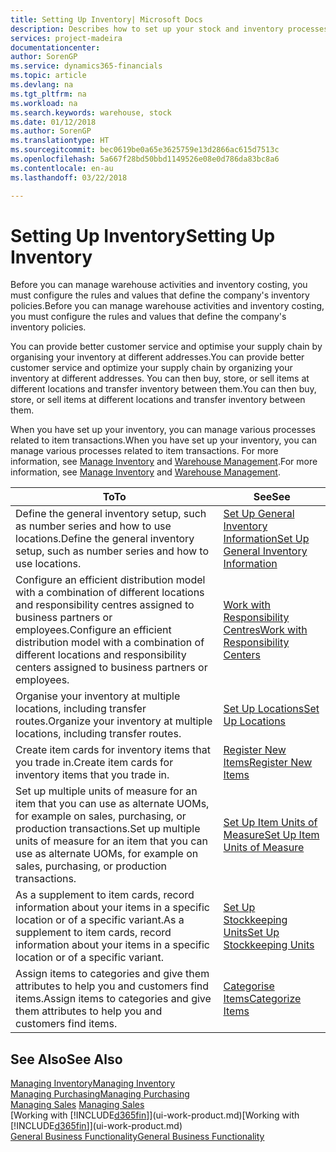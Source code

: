 ```yaml
---
title: Setting Up Inventory| Microsoft Docs
description: Describes how to set up your stock and inventory processes, including transfer routes and locations, such as warehouses.
services: project-madeira
documentationcenter: 
author: SorenGP
ms.service: dynamics365-financials
ms.topic: article
ms.devlang: na
ms.tgt_pltfrm: na
ms.workload: na
ms.search.keywords: warehouse, stock
ms.date: 01/12/2018
ms.author: SorenGP
ms.translationtype: HT
ms.sourcegitcommit: bec0619be0a65e3625759e13d2866ac615d7513c
ms.openlocfilehash: 5a667f28bd50bbd1149526e08e0d786da83bc8a6
ms.contentlocale: en-au
ms.lasthandoff: 03/22/2018

---
```

# <a name="setting-up-inventory"></a><span data-ttu-id="c37bd-103">Setting Up Inventory</span><span class="sxs-lookup"><span data-stu-id="c37bd-103">Setting Up Inventory</span></span>
<span data-ttu-id="c37bd-104">Before you can manage warehouse activities and inventory costing, you must configure the rules and values that define the company's inventory policies.</span><span class="sxs-lookup"><span data-stu-id="c37bd-104">Before you can manage warehouse activities and inventory costing, you must configure the rules and values that define the company's inventory policies.</span></span>

<span data-ttu-id="c37bd-105">You can provide better customer service and optimise your supply chain by organising your inventory at different addresses.</span><span class="sxs-lookup"><span data-stu-id="c37bd-105">You can provide better customer service and optimize your supply chain by organizing your inventory at different addresses.</span></span> <span data-ttu-id="c37bd-106">You can then buy, store, or sell items at different locations and transfer inventory between them.</span><span class="sxs-lookup"><span data-stu-id="c37bd-106">You can then buy, store, or sell items at different locations and transfer inventory between them.</span></span>

<span data-ttu-id="c37bd-107">When you have set up your inventory, you can manage various processes related to item transactions.</span><span class="sxs-lookup"><span data-stu-id="c37bd-107">When you have set up your inventory, you can manage various processes related to item transactions.</span></span> <span data-ttu-id="c37bd-108">For more information, see [Manage Inventory](inventory-manage-inventory.md) and [Warehouse Management](warehouse-manage-warehouse.md).</span><span class="sxs-lookup"><span data-stu-id="c37bd-108">For more information, see [Manage Inventory](inventory-manage-inventory.md) and [Warehouse Management](warehouse-manage-warehouse.md).</span></span>

| <span data-ttu-id="c37bd-109">To</span><span class="sxs-lookup"><span data-stu-id="c37bd-109">To</span></span> | <span data-ttu-id="c37bd-110">See</span><span class="sxs-lookup"><span data-stu-id="c37bd-110">See</span></span> |
| --- | --- |
| <span data-ttu-id="c37bd-111">Define the general inventory setup, such as number series and how to use locations.</span><span class="sxs-lookup"><span data-stu-id="c37bd-111">Define the general inventory setup, such as number series and how to use locations.</span></span> |[<span data-ttu-id="c37bd-112">Set Up General Inventory Information</span><span class="sxs-lookup"><span data-stu-id="c37bd-112">Set Up General Inventory Information</span></span>](inventory-how-setup-general.md) |
|<span data-ttu-id="c37bd-113">Configure an efficient distribution model with a combination of different locations and responsibility centres assigned to business partners or employees.</span><span class="sxs-lookup"><span data-stu-id="c37bd-113">Configure an efficient distribution model with a combination of different locations and responsibility centers assigned to business partners or employees.</span></span>|[<span data-ttu-id="c37bd-114">Work with Responsibility Centres</span><span class="sxs-lookup"><span data-stu-id="c37bd-114">Work with Responsibility Centers</span></span>](inventory-responsibility-centers.md)|
| <span data-ttu-id="c37bd-115">Organise your inventory at multiple locations, including transfer routes.</span><span class="sxs-lookup"><span data-stu-id="c37bd-115">Organize your inventory at multiple locations, including transfer routes.</span></span> |[<span data-ttu-id="c37bd-116">Set Up Locations</span><span class="sxs-lookup"><span data-stu-id="c37bd-116">Set Up Locations</span></span>](inventory-how-register-new-items.md) |
| <span data-ttu-id="c37bd-117">Create item cards for inventory items that you trade in.</span><span class="sxs-lookup"><span data-stu-id="c37bd-117">Create item cards for inventory items that you trade in.</span></span> |[<span data-ttu-id="c37bd-118">Register New Items</span><span class="sxs-lookup"><span data-stu-id="c37bd-118">Register New Items</span></span>](inventory-how-register-new-items.md) |
|<span data-ttu-id="c37bd-119">Set up multiple units of measure for an item that you can use as alternate UOMs, for example on sales, purchasing, or production transactions.</span><span class="sxs-lookup"><span data-stu-id="c37bd-119">Set up multiple units of measure for an item that you can use as alternate UOMs, for example on sales, purchasing, or production transactions.</span></span>|[<span data-ttu-id="c37bd-120">Set Up Item Units of Measure</span><span class="sxs-lookup"><span data-stu-id="c37bd-120">Set Up Item Units of Measure</span></span>](inventory-how-setup-units-of-measure.md)|
|<span data-ttu-id="c37bd-121">As a supplement to item cards, record information about your items in a specific location or of a specific variant.</span><span class="sxs-lookup"><span data-stu-id="c37bd-121">As a supplement to item cards, record information about your items in a specific location or of a specific variant.</span></span>|[<span data-ttu-id="c37bd-122">Set Up Stockkeeping Units</span><span class="sxs-lookup"><span data-stu-id="c37bd-122">Set Up Stockkeeping Units</span></span>](inventory-how-to-set-up-stockkeeping-units.md)|
| <span data-ttu-id="c37bd-123">Assign items to categories and give them attributes to help you and customers find items.</span><span class="sxs-lookup"><span data-stu-id="c37bd-123">Assign items to categories and give them attributes to help you and customers find items.</span></span> |[<span data-ttu-id="c37bd-124">Categorise Items</span><span class="sxs-lookup"><span data-stu-id="c37bd-124">Categorize Items</span></span>](inventory-how-categorize-items.md) |

## <a name="see-also"></a><span data-ttu-id="c37bd-125">See Also</span><span class="sxs-lookup"><span data-stu-id="c37bd-125">See Also</span></span>
[<span data-ttu-id="c37bd-126">Managing Inventory</span><span class="sxs-lookup"><span data-stu-id="c37bd-126">Managing Inventory</span></span>](inventory-manage-inventory.md)  
[<span data-ttu-id="c37bd-127">Managing Purchasing</span><span class="sxs-lookup"><span data-stu-id="c37bd-127">Managing Purchasing</span></span>](purchasing-manage-purchasing.md)  
<span data-ttu-id="c37bd-128">[Managing Sales](sales-manage-sales.md)  </span><span class="sxs-lookup"><span data-stu-id="c37bd-128">[Managing Sales](sales-manage-sales.md)  </span></span>  
<span data-ttu-id="c37bd-129">[Working with [!INCLUDE[d365fin](includes/d365fin_md.md)]](ui-work-product.md)</span><span class="sxs-lookup"><span data-stu-id="c37bd-129">[Working with [!INCLUDE[d365fin](includes/d365fin_md.md)]](ui-work-product.md)</span></span>  
[<span data-ttu-id="c37bd-130">General Business Functionality</span><span class="sxs-lookup"><span data-stu-id="c37bd-130">General Business Functionality</span></span>](ui-across-business-areas.md)

